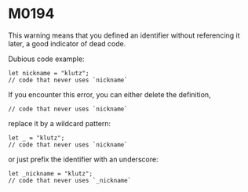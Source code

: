# M0194

This warning means that you defined an identifier without
referencing it later, a good indicator of dead code.

Dubious code example:

```motoko
let nickname = "klutz";
// code that never uses `nickname`
```

If you encounter this error, you can either delete the definition,

```motoko
// code that never uses `nickname`
```

replace it by a wildcard pattern:

```motoko
let _ = "klutz";
// code that never uses `nickname`
```

or just prefix the identifier with an underscore:

```motoko
let _nickname = "klutz";
// code that never uses `_nickname`
```


